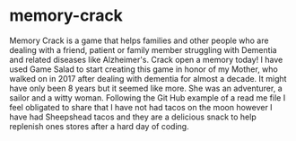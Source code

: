 # memory-crack
Memory Crack is a game that helps families and other people who are dealing with a friend, patient or family member struggling with Dementia and related diseases like Alzheimer's.  Crack open a memory today!
I have used Game Salad to start creating this game in honor of my Mother, who walked on in 2017 after dealing with dementia for almost a decade. It might have only been 8 years but it seemed like more.  She was an adventurer, a sailor and a witty woman.  Following the Git Hub example of a read me file I feel obligated to share that I have not had tacos on the moon however I have had Sheepshead tacos and they are a delicious snack to help replenish ones stores after a hard day of coding.
